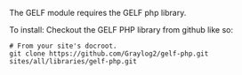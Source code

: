 The GELF module requires the GELF php library.

To install:
Checkout the GELF PHP library from github like so:

    # From your site's docroot.
    git clone https://github.com/Graylog2/gelf-php.git sites/all/libraries/gelf-php.git
